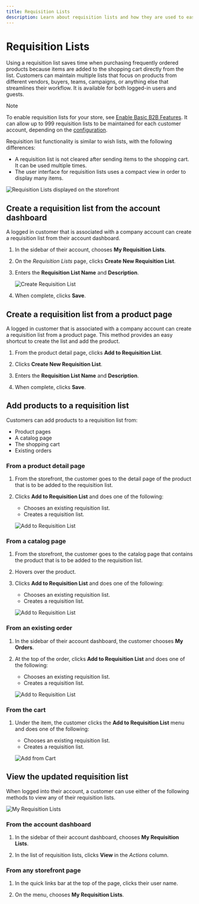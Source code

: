 ```yaml
---
title: Requisition Lists
description: Learn about requisition lists and how they are used to easily add frequently ordered products to the shopping cart.
---
```

# Requisition Lists

Using a requisition list saves time when purchasing frequently ordered products because items are added to the shopping cart directly from the list. Customers can maintain multiple lists that focus on products from different vendors, buyers, teams, campaigns, or anything else that streamlines their workflow. It is available for both logged-in users and guests.

>[!NOTE]
>
>To enable requisition lists for your store, see [Enable Basic B2B Features](enable-basic-features.md). It can allow up to 999 requisition lists to be maintained for each customer account, depending on the [configuration](https://docs.magento.com/user-guide/configuration/customers/requisition-lists.html).

Requisition list functionality is similar to wish lists, with the following differences:

- A requisition list is not cleared after sending items to the shopping cart. It can be used multiple times.
- The user interface for requisition lists uses a compact view in order to display many items.

![Requisition Lists displayed on the storefront](./assets/account-dashboard-my-requisition-lists.png)<!--- zoom --->

## Create a requisition list from the account dashboard

A logged in customer that is associated with a company account can create a requisition list from their account dashboard.

1. In the sidebar of their account, chooses **My Requisition Lists**.

1. On the _Requisition Lists_ page, clicks **Create New Requisition List**.

1. Enters the **Requisition List Name** and **Description**.

   ![Create Requisition List](./assets/requisition-list-create.png)<!--- zoom --->

1. When complete, clicks **Save**.

## Create a requisition list from a product page

A logged in customer that is associated with a company account can create a requisition list from a product page. This method provides an easy shortcut to create the list and add the product.

1. From the product detail page, clicks **Add to Requisition List**.

1. Clicks **Create New Requisition List**.

1. Enters the **Requisition List Name** and **Description**.

1. When complete, clicks **Save**.

## Add products to a requisition list

Customers can add products to a requisition list from:

- Product pages
- A catalog page
- The shopping cart
- Existing orders

### From a product detail page

1. From the storefront, the customer goes to the detail page of the product that is to be added to the requisition list.

1. Clicks **Add to Requisition List** and does one of the following:

   - Chooses an existing requisition list.
   - Creates a requisition list.

   ![Add to Requisition List](./assets/requisition-list-product-detail.png)<!--- zoom --->

### From a catalog page

1. From the storefront, the customer goes to the catalog page that contains the product that is to be added to the requisition list.

1. Hovers over the product.

1. Clicks **Add to Requisition List** and does one of the following:

   - Chooses an existing requisition list.
   - Creates a requisition list.

   ![Add to Requisition List](./assets/requisition-list-add-product.png)<!--- zoom --->

### From an existing order

1. In the sidebar of their account dashboard, the customer chooses **My Orders**.

1. At the top of the order, clicks **Add to Requisition List** and does one of the following:

   - Chooses an existing requisition list.
   - Creates a requisition list.

   ![Add to Requisition List](./assets/requisition-list-add-from-order.png)<!--- zoom --->

### From the cart

1. Under the item, the customer clicks the **Add to Requisition List** menu and does one of the following:

   - Chooses an existing requisition list.
   - Creates a requisition list.

   ![Add from Cart](./assets/requisition-list-add-from-cart.png)<!--- zoom --->

## View the updated requisition list

When logged into their account, a customer can use either of the following methods to view any of their requisition lists.

![My Requisition Lists](./assets/requisition-lists-menu-select-storefront.png)<!--- zoom --->

### From the account dashboard

1. In the sidebar of their account dashboard, chooses **My Requisition Lists**.

1. In the list of requisition lists, clicks **View** in the _Actions_ column.

### From any storefront page

1. In the quick links bar at the top of the page, clicks their user name.

1. On the menu, chooses **My Requisition Lists**.
    